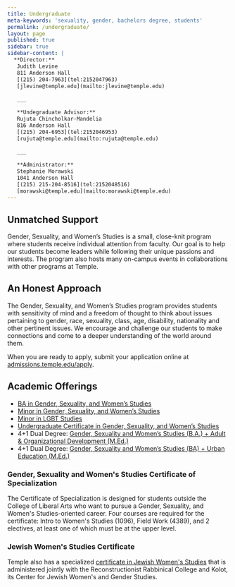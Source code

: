 ```yaml
---
title: Undergraduate
meta-keywords: 'sexuality, gender, bachelors degree, students'
permalink: /undergraduate/
layout: page
published: true
sidebar: true
sidebar-content: |
  **Director:**  
   Judith Levine  
   811 Anderson Hall  
   [(215) 204-7963](tel:2152047963)  
   [jlevine@temple.edu](mailto:jlevine@temple.edu)  
   
   ___
   
   **Undegraduate Advisor:**  
   Rujuta Chincholkar-Mandelia  
   816 Anderson Hall  
   [(215) 204-6953](tel:2152046953)  
   [rujuta@temple.edu](mailto:rujuta@temple.edu)  
   
   ___
   
   **Administrator:**  
   Stephanie Morawski  
   1041 Anderson Hall    
   [(215) 215-204-8516](tel:2152048516)  
   [morawski@temple.edu](mailto:morawski@temple.edu)
---
```


## Unmatched Support

Gender, Sexuality, and Women’s Studies is a small, close-knit program where students receive individual attention from faculty. Our goal is to help our students become leaders while following their unique passions and interests. The program also hosts many on-campus events in collaborations with other programs at Temple.

## An Honest Approach

The Gender, Sexuality, and Women’s Studies program provides students with sensitivity of mind and a freedom of thought to think about issues pertaining to gender, race, sexuality, class, age, disability, nationality and other pertinent issues. We encourage and challenge our students to make connections and come to a deeper understanding of the world around them.

When you are ready to apply, submit your application online at [admissions.temple.edu/apply](admissions.temple.edu/apply).

## Academic Offerings

- [BA in Gender, Sexuality, and Women’s Studies](http://bulletin.temple.edu/undergraduate/liberal-arts/gender-sexuality-womens-studies/ba-gender-sexuality-womens-studies/)
- [Minor in Gender, Sexuality, and Women’s Studies](http://bulletin.temple.edu/undergraduate/liberal-arts/gender-sexuality-womens-studies/minor-gender-sexuality-womens-studies/)
- [Minor in LGBT Studies](http://bulletin.temple.edu/undergraduate/liberal-arts/lesbian-gay-bisexual-transgender-lgbt-minor/#text)
- [Undergraduate Certificate in Gender, Sexuality, and Women’s Studies](http://bulletin.temple.edu/undergraduate/liberal-arts/gender-sexuality-womens-studies/certificate-gender-sexuality-womens-studies/)
- 4+1 Dual Degree: [Gender, Sexuality and Women’s Studies (B.A.) + Adult & Organizational Development (M.Ed.)](http://education.temple.edu/aod/gender-sexuality-and-women%E2%80%99s-studies-ba-adult-organizational-development-med)
- 4+1 Dual Degree: [Gender, Sexuality and Women’s Studies (BA) + Urban Education (M.Ed.)](http://education.temple.edu/urbaned/gender-sexuality-and-women%E2%80%99s-studies-ba-and-urban-education-med)

### Gender, Sexuality and Women's Studies Certificate of Specialization

The Certificate of Specialization is designed for students outside the College of Liberal Arts who want to pursue a Gender, Sexuality, and Women's Studies-oriented career. Four courses are required for the certificate: Intro to Women's Studies (1096), Field Work (4389), and 2 electives, at least one of which must be at the upper level.

### Jewish Women's Studies Certificate

Temple also has a specialized [certificate in Jewish Women's Studies](http://www.rrc.edu/kolot/academics/jewish-womens-studies-certificate) that is administered jointly with the Reconstructionist Rabbinical College and Kolot, its Center for Jewish Women's and Gender Studies.
